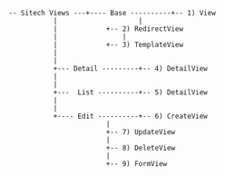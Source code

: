 
	-- Sitech Views ---+---- Base ----------+-- 1) View
			   |                    |
			   | 			+-- 2) RedirectView  
			   | 		        |	                              
			   | 			+-- 3) TemplateView      
			   | 
			   |
			   +--- Detail ---------+-- 4) DetailView  
			   |	
			   |
			   +---  List ----------+-- 5) DetailView  
			   |	
			   |
			   +---- Edit ----------+-- 6) CreateView
					        |
					        +-- 7) UpdateView  
					        |	                              
					        +-- 8) DeleteView
					        |
					        +-- 9) FormView    
					    
